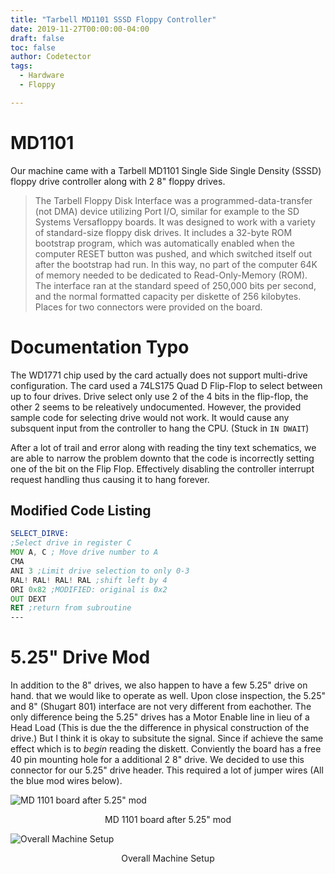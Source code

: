 ```yaml
---
title: "Tarbell MD1101 SSSD Floppy Controller"
date: 2019-11-27T00:00:00-04:00
draft: false
toc: false
author: Codetector
tags: 
  - Hardware
  - Floppy

---
```


# MD1101
Our machine came with a Tarbell MD1101 Single Side Single Density (SSSD) floppy drive controller along with 2 8" floppy drives. 

> The Tarbell Floppy Disk Interface was a programmed-data-transfer (not DMA) device utilizing Port I/O, similar for example to the SD Systems Versafloppy boards. It was designed to work with a variety of standard-size floppy disk drives. It includes a 32-byte ROM bootstrap program, which was automatically enabled when the computer RESET button was pushed, and which switched itself out after the bootstrap had run. In this way, no part of the computer 64K of memory needed to be dedicated to Read-Only-Memory (ROM). <br>
The interface ran at the standard speed of 250,000 bits per second, and the normal formatted capacity per diskette of 256 kilobytes. Places for two connectors were provided on the board.

# Documentation Typo
The WD1771 chip used by the card actually does not support multi-drive configuration. The card used a 74LS175 Quad D Flip-Flop to select between up to four drives. Drive select only use 2 of the 4 bits in the flip-flop, the other 2 seems to be releatively undocumented. However, the provided sample code for selecting drive would not work. It would cause any subsquent input from the controller to hang the CPU. (Stuck in ```IN DWAIT```)

After a lot of trail and error along with reading the tiny text schematics, we are able to narrow the problem downto that the code is incorrectly setting one of the bit on the Flip Flop. Effectively disabling the controller interrupt request handling thus causing it to hang forever. 

## Modified Code Listing
```asm
SELECT_DIRVE:
;Select drive in register C
MOV A, C ; Move drive number to A
CMA
ANI 3 ;Limit drive selection to only 0-3
RAL! RAL! RAL! RAL ;shift left by 4
ORI 0x82 ;MODIFIED: original is 0x2
OUT DEXT
RET ;return from subroutine
---
```

# 5.25" Drive Mod
In addition to the 8" drives, we also happen to have a few 5.25" 
drive on hand. that we would like to operate as well. Upon close inspection, the 5.25" and 8" (Shugart 801) interface are not very different from eachother. The only difference being the 5.25" drives has a Motor Enable line in lieu of a Head Load (This is due the the difference in physical construction of the drive.) But I think it is okay to subsitute the signal. Since if achieve the same effect which is to *begin* reading the diskett. Conviently the board has a free 40 pin mounting hole for a additional 2 8" drive. We decided to use this connector for our 5.25" drive header. This required a lot of jumper wires (All the blue mod wires below).

![MD 1101 board after 5.25" mod](/image/post/md1101/board_mod.jpeg)
<center>MD 1101 board after 5.25" mod</center>

![Overall Machine Setup](/image/post/md1101/setup.jpeg)
<center>Overall Machine Setup</center>
